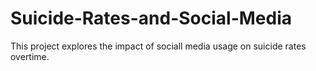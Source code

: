 # Suicide-Rates-and-Social-Media
This project explores the impact of sociall media usage on suicide rates overtime.
